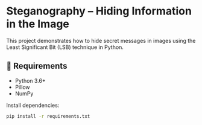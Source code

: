 # Steganography – Hiding Information in the Image

This project demonstrates how to hide secret messages in images using the Least Significant Bit (LSB) technique in Python.

## 🔧 Requirements
- Python 3.6+
- Pillow
- NumPy

Install dependencies:
```bash
pip install -r requirements.txt
